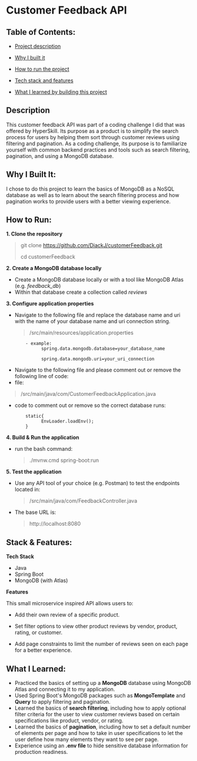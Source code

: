 # Customer Feedback API

## Table of Contents:

- [Project description](#description)

- [Why I built it](#why-i-built-it)

- [How to run the project](#how-to-run)

- [Tech stack and features](#stack--features)

- [What I learned by building this project](#what-i-learned)

## Description

This customer feedback API was part of a coding challenge I did that was offered by HyperSkill. Its purpose as a product
is to simplify the search process for users by helping them sort through customer reviews using filtering and pagination. As
a coding challenge, its purpose is to familiarize yourself with common backend practices and tools such as search filtering, 
pagination, and using a MongoDB database. 

## Why I Built It:

I chose to do this project to learn the basics of MongoDB as a NoSQL database as well as to learn about the search filtering
process and how pagination works to provide users with a better viewing experience. 

## How to Run:

**1. Clone the repository**
>git clone https://github.com/DiackJ/customerFeedback.git
> 
> cd customerFeedback

**2. Create a MongoDB database locally**
- Create a MongoDB database locally or with a tool like MongoDB Atlas (e.g. *feedback_db*)
- Within that database create a collection called *reviews*

**3. Configure application properties**
- Navigate to the following file and replace the database name and uri with the name of your database name and uri connection string.
  >/src/main/resources/application.properties
    > 
          - example:
                spring.data.mongodb.database=your_database_name
     
                spring.data.mongodb.uri=your_uri_connection
- Navigate to the following file and please comment out or remove the following line of code:
- file: 
>/src/main/java/com/CustomerFeedbackApplication.java
- code to comment out or remove so the correct database runs:

          static{
                EnvLoader.loadEnv();
          }

**4. Build & Run the application**
- run the bash command:
   > ./mvnw.cmd spring-boot:run

**5. Test the application**
- Use any API tool of your choice (e.g. Postman) to test the endpoints located in:
   > /src/main/java/com/FeedbackController.java
- The base URL is: 
   > http://localhost:8080

## Stack & Features:

**Tech Stack**
- Java
- Spring Boot 
- MongoDB (with Atlas)

**Features**

This small microservice inspired API allows users to:
-   Add their own review of a specific product.

-   Set filter options to view other product reviews by vendor, product, rating, or customer.

-   Add page constraints to limit the number of reviews seen on each page for a better experience. 


## What I Learned:

- Practiced the basics of setting up a **MongoDB** database using MongoDB Atlas and connecting it to my application.
- Used Spring Boot's MongoDB packages such as **MongoTemplate** and **Query** to apply filtering and pagination. 
- Learned the basics of **search filtering**, including how to apply optional filter criteria for the user to view customer reviews
  based on certain specifications like product, vendor, or rating.
- Learned the basics of **pagination**, including how to set a default number of elements per page and how to take in user specifications
  to let the user define how many elements they want to see per page. 
- Experience using an **.env file** to hide sensitive database information for production readiness. 